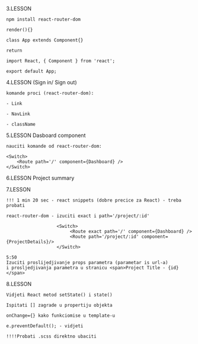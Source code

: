 

3.LESSON

    npm install react-router-dom
    
    render(){}
    
    class App extends Component{}
    
    return
    
    import React, { Component } from 'react';
    
    export default App;


4.LESSON (Sign in/ Sign out)

    komande proci (react-router-dom):

    - Link
    
    - NavLink
    
    - className


5.LESSON Dasboard component

    nauciti komande od react-router-dom:

	<Switch>
		<Route path='/' component={Dashboard} />
	</Switch>
	
6.LESSON Project summary


7.LESSON

    !!! 1 min 20 sec - react snippets (dobre precice za React) - treba probati
    
    react-router-dom - izuciti exact i path='/project/:id'
    
                       <Switch>
                            <Route exact path='/' component={Dashboard} />
                            <Route path='/project/:id' component={ProjectDetails}/>
                       </Switch>
       
    5:50                
    Izuciti proslijedjivanje props parametra (parametar is url-a)
    i prosljedjivanja parametra u stranicu <span>Project Title - {id}</span>
    
8.LESSON

    Vidjeti React metod setState() i state()
    
    Ispitati [] zagrade u propertiju objekta
    
    onChange={} kako funkciomise u template-u
    
    e.preventDefault(); - vidjeti
    
    !!!!Probati .scss direktno ubaciti
    
                   
                   
 


